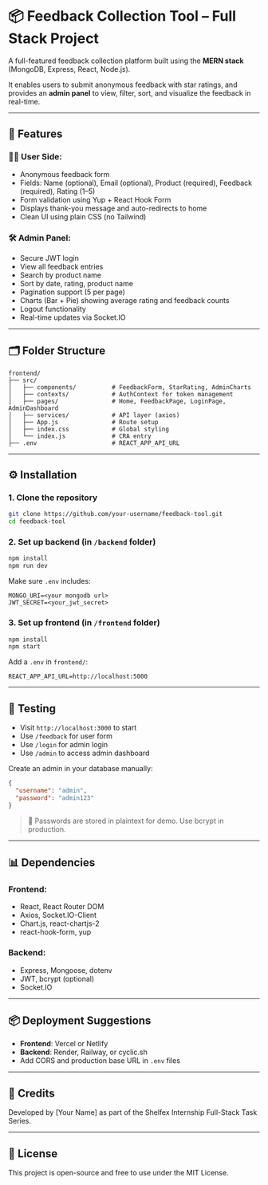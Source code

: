 # 📦 Feedback Collection Tool – Full Stack Project

A full-featured feedback collection platform built using the **MERN stack** (MongoDB, Express, React, Node.js).

It enables users to submit anonymous feedback with star ratings, and provides an **admin panel** to view, filter, sort, and visualize the feedback in real-time.

---

## 🚀 Features

### 🧑‍💻 User Side:

* Anonymous feedback form
* Fields: Name (optional), Email (optional), Product (required), Feedback (required), Rating (1–5)
* Form validation using Yup + React Hook Form
* Displays thank-you message and auto-redirects to home
* Clean UI using plain CSS (no Tailwind)

### 🛠 Admin Panel:

* Secure JWT login
* View all feedback entries
* Search by product name
* Sort by date, rating, product name
* Pagination support (5 per page)
* Charts (Bar + Pie) showing average rating and feedback counts
* Logout functionality
* Real-time updates via Socket.IO

---

## 🗂 Folder Structure

```
frontend/
├── src/
│   ├── components/          # FeedbackForm, StarRating, AdminCharts
│   ├── contexts/            # AuthContext for token management
│   ├── pages/               # Home, FeedbackPage, LoginPage, AdminDashboard
│   ├── services/            # API layer (axios)
│   ├── App.js               # Route setup
│   ├── index.css            # Global styling
│   └── index.js             # CRA entry
├── .env                     # REACT_APP_API_URL
```

---

## ⚙️ Installation

### 1. Clone the repository

```bash
git clone https://github.com/your-username/feedback-tool.git
cd feedback-tool
```

### 2. Set up backend (in `/backend` folder)

```bash
npm install
npm run dev
```

Make sure `.env` includes:

```
MONGO_URI=<your mongodb url>
JWT_SECRET=<your_jwt_secret>
```

### 3. Set up frontend (in `/frontend` folder)

```bash
npm install
npm start
```

Add a `.env` in `frontend/`:

```
REACT_APP_API_URL=http://localhost:5000
```

---

## 🧪 Testing

* Visit `http://localhost:3000` to start
* Use `/feedback` for user form
* Use `/login` for admin login
* Use `/admin` to access admin dashboard

Create an admin in your database manually:

```json
{
  "username": "admin",
  "password": "admin123"
}
```

> 🔐 Passwords are stored in plaintext for demo. Use bcrypt in production.

---

## 📊 Dependencies

### Frontend:

* React, React Router DOM
* Axios, Socket.IO-Client
* Chart.js, react-chartjs-2
* react-hook-form, yup

### Backend:

* Express, Mongoose, dotenv
* JWT, bcrypt (optional)
* Socket.IO

---

## 📦 Deployment Suggestions

* **Frontend**: Vercel or Netlify
* **Backend**: Render, Railway, or cyclic.sh
* Add CORS and production base URL in `.env` files

---

## 🙏 Credits

Developed by \[Your Name] as part of the Shelfex Internship Full-Stack Task Series.

---

## 📃 License

This project is open-source and free to use under the MIT License.
